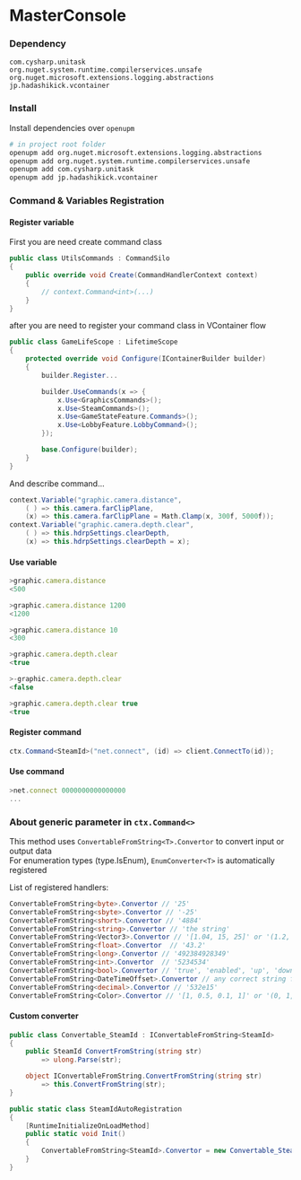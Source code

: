# MasterConsole

### Dependency
`com.cysharp.unitask`   
`org.nuget.system.runtime.compilerservices.unsafe`   
`org.nuget.microsoft.extensions.logging.abstractions`  
`jp.hadashikick.vcontainer`   


### Install 

Install dependencies over `openupm`

```sh
# in project root folder
openupm add org.nuget.microsoft.extensions.logging.abstractions
openupm add org.nuget.system.runtime.compilerservices.unsafe
openupm add com.cysharp.unitask
openupm add jp.hadashikick.vcontainer
```


### Command & Variables Registration



#### Register variable

First you are need create command class
```C#
public class UtilsCommands : CommandSilo
{
    public override void Create(CommandHandlerContext context)
    {
        // context.Command<int>(...)
    }
}
```

after you are need to register your command class in VContainer flow

```C#
public class GameLifeScope : LifetimeScope
{
    protected override void Configure(IContainerBuilder builder)
    {
        builder.Register...

        builder.UseCommands(x => {
            x.Use<GraphicsCommands>();
            x.Use<SteamCommands>();
            x.Use<GameStateFeature.Commands>();
            x.Use<LobbyFeature.LobbyCommand>();
        });

        base.Configure(builder);
    }
}
```
And describe command...

```C#
context.Variable("graphic.camera.distance", 
    ( ) => this.camera.farClipPlane,
    (x) => this.camera.farClipPlane = Math.Clamp(x, 300f, 5000f));
context.Variable("graphic.camera.depth.clear", 
    ( ) => this.hdrpSettings.clearDepth,
    (x) => this.hdrpSettings.clearDepth = x);
```

#### Use variable

```js
>graphic.camera.distance
<500

>graphic.camera.distance 1200
<1200

>graphic.camera.distance 10
<300

>graphic.camera.depth.clear
<true

>-graphic.camera.depth.clear
<false

>graphic.camera.depth.clear true
<true
```

#### Register command

```C#
ctx.Command<SteamId>("net.connect", (id) => client.ConnectTo(id));
```


#### Use command

```js
>net.connect 0000000000000000
...
```


### About generic parameter in `ctx.Command<>`

This method uses `ConvertableFromString<T>.Convertor` to convert input or output data   
For enumeration types (type.IsEnum), `EnumConverter<T>` is automatically registered


List of registered handlers:
```C#
ConvertableFromString<byte>.Convertor // '25'
ConvertableFromString<sbyte>.Convertor // '-25'
ConvertableFromString<short>.Convertor // '4884'
ConvertableFromString<string>.Convertor // 'the string'
ConvertableFromString<Vector3>.Convertor // '[1.04, 15, 25]' or '(1.2, 55, 1)'
ConvertableFromString<float>.Convertor  // '43.2'
ConvertableFromString<long>.Convertor // '492384928349'
ConvertableFromString<int>.Convertor  // '5234534'
ConvertableFromString<bool>.Convertor // 'true', 'enabled', 'up', 'down'
ConvertableFromString<DateTimeOffset>.Convertor // any correct string for DateTimeOffset.Parse
ConvertableFromString<decimal>.Convertor // '532e15'
ConvertableFromString<Color>.Convertor // '[1, 0.5, 0.1, 1]' or '(0, 1, 1, 1)'
```

#### Custom converter

```C#
public class Convertable_SteamId : IConvertableFromString<SteamId>
{
    public SteamId ConvertFromString(string str)
        => ulong.Parse(str);

    object IConvertableFromString.ConvertFromString(string str)
        => this.ConvertFromString(str);
}

public static class SteamIdAutoRegistration
{
    [RuntimeInitializeOnLoadMethod]
    public static void Init()
    {
        ConvertableFromString<SteamId>.Convertor = new Convertable_SteamId();
    }
}
```
